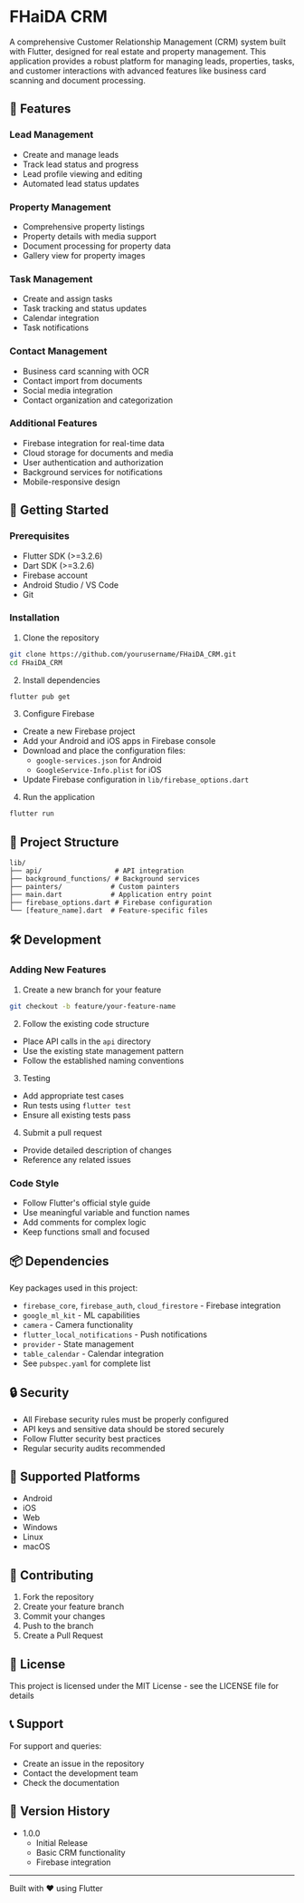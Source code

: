 # FHaiDA CRM

A comprehensive Customer Relationship Management (CRM) system built with Flutter, designed for real estate and property management. This application provides a robust platform for managing leads, properties, tasks, and customer interactions with advanced features like business card scanning and document processing.

## 🌟 Features

### Lead Management
- Create and manage leads
- Track lead status and progress
- Lead profile viewing and editing
- Automated lead status updates

### Property Management
- Comprehensive property listings
- Property details with media support
- Document processing for property data
- Gallery view for property images

### Task Management
- Create and assign tasks
- Task tracking and status updates
- Calendar integration
- Task notifications

### Contact Management
- Business card scanning with OCR
- Contact import from documents
- Social media integration
- Contact organization and categorization

### Additional Features
- Firebase integration for real-time data
- Cloud storage for documents and media
- User authentication and authorization
- Background services for notifications
- Mobile-responsive design

## 🚀 Getting Started

### Prerequisites
- Flutter SDK (>=3.2.6)
- Dart SDK (>=3.2.6)
- Firebase account
- Android Studio / VS Code
- Git

### Installation

1. Clone the repository
```bash
git clone https://github.com/yourusername/FHaiDA_CRM.git
cd FHaiDA_CRM
```

2. Install dependencies
```bash
flutter pub get
```

3. Configure Firebase
- Create a new Firebase project
- Add your Android and iOS apps in Firebase console
- Download and place the configuration files:
  - `google-services.json` for Android
  - `GoogleService-Info.plist` for iOS
- Update Firebase configuration in `lib/firebase_options.dart`

4. Run the application
```bash
flutter run
```

## 📁 Project Structure

```
lib/
├── api/                  # API integration
├── background_functions/ # Background services
├── painters/            # Custom painters
├── main.dart            # Application entry point
├── firebase_options.dart # Firebase configuration
└── [feature_name].dart  # Feature-specific files
```

## 🛠️ Development

### Adding New Features

1. Create a new branch for your feature
```bash
git checkout -b feature/your-feature-name
```

2. Follow the existing code structure
- Place API calls in the `api` directory
- Use the existing state management pattern
- Follow the established naming conventions

3. Testing
- Add appropriate test cases
- Run tests using `flutter test`
- Ensure all existing tests pass

4. Submit a pull request
- Provide detailed description of changes
- Reference any related issues

### Code Style

- Follow Flutter's official style guide
- Use meaningful variable and function names
- Add comments for complex logic
- Keep functions small and focused

## 📦 Dependencies

Key packages used in this project:
- `firebase_core`, `firebase_auth`, `cloud_firestore` - Firebase integration
- `google_ml_kit` - ML capabilities
- `camera` - Camera functionality
- `flutter_local_notifications` - Push notifications
- `provider` - State management
- `table_calendar` - Calendar integration
- See `pubspec.yaml` for complete list

## 🔒 Security

- All Firebase security rules must be properly configured
- API keys and sensitive data should be stored securely
- Follow Flutter security best practices
- Regular security audits recommended

## 📱 Supported Platforms

- Android
- iOS
- Web
- Windows
- Linux
- macOS

## 🤝 Contributing

1. Fork the repository
2. Create your feature branch
3. Commit your changes
4. Push to the branch
5. Create a Pull Request

## 📄 License

This project is licensed under the MIT License - see the LICENSE file for details

## 📞 Support

For support and queries:
- Create an issue in the repository
- Contact the development team
- Check the documentation

## 🔄 Version History

- 1.0.0
  - Initial Release
  - Basic CRM functionality
  - Firebase integration

---

Built with ❤️ using Flutter
